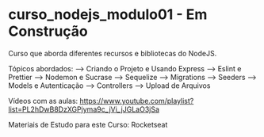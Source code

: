 # curso_nodejs_modulo01 - Em Construção

Curso que aborda diferentes recursos e bibliotecas do NodeJS.

Tópicos abordados: --> Criando o Projeto e Usando Express --> Eslint e Prettier --> Nodemon e Sucrase --> Sequelize --> Migrations --> Seeders --> Models e Autenticação --> Controllers --> Upload de Arquivos

Vídeos com as aulas: https://www.youtube.com/playlist?list=PL2hDwB8DzXGPjyma9c_jVi_jJGLaO3jSa

Materiais de Estudo para este Curso: Rocketseat
